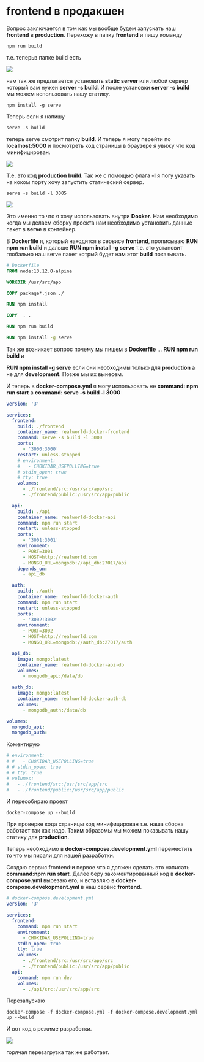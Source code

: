 # frontend в продакшен

Вопрос заключается в том как мы вообще будем запускать наш **frontend** в **production**. Перехожу в папку **frontend** и пишу команду

```shell
npm run build
```

т.е. теперьв папке build есть

![](img/075.png)

нам так же предлагается установить **static server** или любой сервер который вам нужен **server -s build**. И после установки **server -s build** мы можем использовать нашу статику.

```shell
npm install -g serve
```

Теперь если я напишу

```shell
serve -s build
```

теперь serve смотрит папку **build**. И теперь я могу перейти по **localhost:5000** и посмотреть код страницы в браузере я увижу что код минифицирован.

![](img/076.png)

Т.е. это код **production build**. Так же с помощью флага **-l** я погу указать на коком порту хочу запустить статический сервер.

```shell
serve -s build -l 3005
```

![](img/077.png)

Это именно то что я хочу использовать внутри **Docker**. Нам необходимо когда мы делаем сборку проекта нам необходимо установить данные пакет в **serve** в контейнер.

В **Dockerfile** я, который находится в сервисе **frontend**, прописываю **RUN npm run build** и дальше **RUN npm inatall -g serve** т.е. это установит глобально наш serve пакет котрый будет нам этот **build** показывать.

```Dockerfile
# Dockerfile
FROM node:13.12.0-alpine

WORKDIR /usr/src/app

COPY package*.json ./

RUN npm install

COPY  . .

RUN npm run build

RUN npm install -g serve
```

Так же возникает вопрос почему мы пишем в **Dockerfile** ... **RUN npm run build** и

**RUN npm install -g serve** если они необходимы только для **production** а не для **development**. Позже мы их вынесем.

И теперь в **docker-compose.yml** я могу использовать не **command: npm run start** а **command: serve -s build -l 3000**

```yml
version: '3'

services:
  frontend:
    build: ./frontend
    container_name: realworld-docker-frontend
    command: serve -s build -l 3000
    ports:
      - '3000:3000'
    restart: unless-stopped
    # environment:
    #   - CHOKIDAR_USEPOLLING=true
    # stdin_open: true
    # tty: true
    volumes:
      - ./frontend/src:/usr/src/app/src
      - ./frontend/public:/usr/src/app/public

  api:
    build: ./api
    container_name: realworld-docker-api
    command: npm run start
    restart: unless-stopped
    ports:
      - '3001:3001'
    environment:
      - PORT=3001
      - HOST=http://realworld.com
      - MONGO_URL=mongodb://api_db:27017/api
    depends_on:
      - api_db

  auth:
    build: ./auth
    container_name: realworld-docker-auth
    command: npm run start
    restart: unless-stopped
    ports:
      - '3002:3002'
    environment:
      - PORT=3002
      - HOST=http://realworld.com
      - MONGO_URL=mongodb://auth_db:27017/auth

  api_db:
    image: mongo:latest
    container_name: realworld-docker-api-db
    volumes:
      - mongodb_api:/data/db

  auth_db:
    image: mongo:latest
    container_name: realworld-docker-auth-db
    volumes:
      - mongodb_auth:/data/db

volumes:
  mongodb_api:
  mongodb_auth:
```

Коментирую

```yml
# environment:
# #   - CHOKIDAR_USEPOLLING=true
# # stdin_open: true
# # tty: true
# volumes:
#   - ./frontend/src:/usr/src/app/src
#   - ./frontend/public:/usr/src/app/public
```

И пересобираю проект

```shell
docker-compose up --build
```

При проверке кода страницы код минифицирован т.е. наша сборка работает так как надо. Таким образомы мы можем показывать нашу статику для **production**.

Теперь необходимо в **docker-compose.development.yml** переместить то что мы писали для нашей разработки.

Создаю сервис frontend:и первое что я должен сделать это написать **command:npm run start**. Далее беру закоментированный код в **docker-compose.yml** вырезаю его, и вставляю в **docker-compose.devekopment.yml** в наш сервис **frontend**.

```yml
# docker-compose.development.yml
version: '3'

services:
  frontend:
    command: npm run start
    environment:
      - CHOKIDAR_USEPOLLING=true
    stdin_open: true
    tty: true
    volumes:
      - ./frontend/src:/usr/src/app/src
      - ./frontend/public:/usr/src/app/public
  api:
    command: npm run dev
    volumes:
      - ./api/src:/usr/src/app/src
```

Перезапускаю

```shell
docker-compose -f docker-compose.yml -f docker-compose.development.yml up --build
```

И вот код в режиме разработки.

![](img/078.png)

горячая перезагрузка так же работает.
